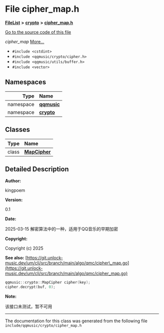 

# File cipher\_map.h



[**FileList**](files.md) **>** [**crypto**](dir_544e59fdeba566aba49a0802b8225c84.md) **>** [**cipher\_map.h**](cipher__map_8h.md)

[Go to the source code of this file](cipher__map_8h_source.md)

_cipher\_map_ [More...](#detailed-description)

* `#include <cstdint>`
* `#include <qqmusic/crypto/cipher.h>`
* `#include <qqmusic/utils/buffer.h>`
* `#include <vector>`













## Namespaces

| Type | Name |
| ---: | :--- |
| namespace | [**qqmusic**](namespaceqqmusic.md) <br> |
| namespace | [**crypto**](namespaceqqmusic_1_1crypto.md) <br> |


## Classes

| Type | Name |
| ---: | :--- |
| class | [**MapCipher**](classqqmusic_1_1crypto_1_1MapCipher.md) <br> |


















































## Detailed Description




**Author:**

kingpoem 




**Version:**

0.1 




**Date:**

2025-03-15 解密算法中的一种，适用于QQ音乐的早期加密 




**Copyright:**

Copyright (c) 2025 




**See also:** [https://git.unlock-music.dev/um/cli/src/branch/main/algo/qmc/cipher\_map.go](https://git.unlock-music.dev/um/cli/src/branch/main/algo/qmc/cipher_map.go) 
```C++
qqmusic::crypto::MapCipher cipher(key);
cipher.decrypt(buf, 0);
```
 


**Note:**

该接口未测试，暂不可用 





    

------------------------------
The documentation for this class was generated from the following file `include/qqmusic/crypto/cipher_map.h`

